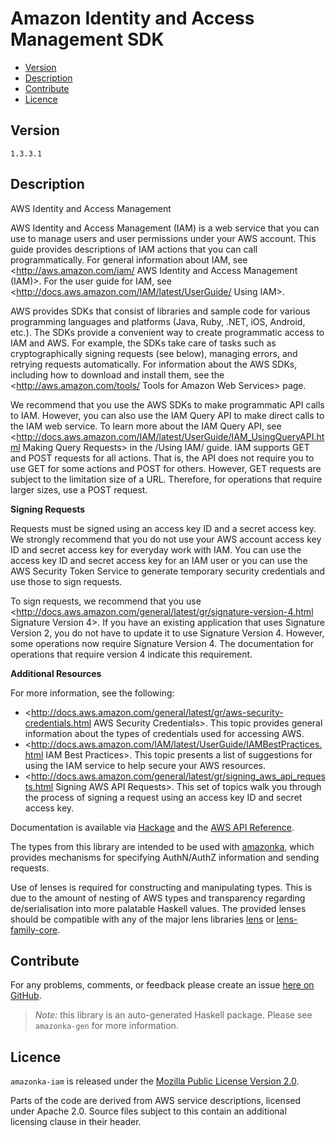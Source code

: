 # Amazon Identity and Access Management SDK

* [Version](#version)
* [Description](#description)
* [Contribute](#contribute)
* [Licence](#licence)


## Version

`1.3.3.1`


## Description

AWS Identity and Access Management

AWS Identity and Access Management (IAM) is a web service that you can
use to manage users and user permissions under your AWS account. This
guide provides descriptions of IAM actions that you can call
programmatically. For general information about IAM, see
<http://aws.amazon.com/iam/ AWS Identity and Access Management (IAM)>.
For the user guide for IAM, see
<http://docs.aws.amazon.com/IAM/latest/UserGuide/ Using IAM>.

AWS provides SDKs that consist of libraries and sample code for various
programming languages and platforms (Java, Ruby, .NET, iOS, Android,
etc.). The SDKs provide a convenient way to create programmatic access
to IAM and AWS. For example, the SDKs take care of tasks such as
cryptographically signing requests (see below), managing errors, and
retrying requests automatically. For information about the AWS SDKs,
including how to download and install them, see the
<http://aws.amazon.com/tools/ Tools for Amazon Web Services> page.

We recommend that you use the AWS SDKs to make programmatic API calls to
IAM. However, you can also use the IAM Query API to make direct calls to
the IAM web service. To learn more about the IAM Query API, see
<http://docs.aws.amazon.com/IAM/latest/UserGuide/IAM_UsingQueryAPI.html Making Query Requests>
in the /Using IAM/ guide. IAM supports GET and POST requests for all
actions. That is, the API does not require you to use GET for some
actions and POST for others. However, GET requests are subject to the
limitation size of a URL. Therefore, for operations that require larger
sizes, use a POST request.

__Signing Requests__

Requests must be signed using an access key ID and a secret access key.
We strongly recommend that you do not use your AWS account access key ID
and secret access key for everyday work with IAM. You can use the access
key ID and secret access key for an IAM user or you can use the AWS
Security Token Service to generate temporary security credentials and
use those to sign requests.

To sign requests, we recommend that you use
<http://docs.aws.amazon.com/general/latest/gr/signature-version-4.html Signature Version 4>.
If you have an existing application that uses Signature Version 2, you
do not have to update it to use Signature Version 4. However, some
operations now require Signature Version 4. The documentation for
operations that require version 4 indicate this requirement.

__Additional Resources__

For more information, see the following:

-   <http://docs.aws.amazon.com/general/latest/gr/aws-security-credentials.html AWS Security Credentials>.
    This topic provides general information about the types of
    credentials used for accessing AWS.
-   <http://docs.aws.amazon.com/IAM/latest/UserGuide/IAMBestPractices.html IAM Best Practices>.
    This topic presents a list of suggestions for using the IAM service
    to help secure your AWS resources.
-   <http://docs.aws.amazon.com/general/latest/gr/signing_aws_api_requests.html Signing AWS API Requests>.
    This set of topics walk you through the process of signing a request
    using an access key ID and secret access key.

Documentation is available via [Hackage](http://hackage.haskell.org/package/amazonka-iam)
and the [AWS API Reference](http://docs.aws.amazon.com/IAM/latest/APIReference/Welcome.html).

The types from this library are intended to be used with [amazonka](http://hackage.haskell.org/package/amazonka),
which provides mechanisms for specifying AuthN/AuthZ information and sending requests.

Use of lenses is required for constructing and manipulating types.
This is due to the amount of nesting of AWS types and transparency regarding
de/serialisation into more palatable Haskell values.
The provided lenses should be compatible with any of the major lens libraries
[lens](http://hackage.haskell.org/package/lens) or [lens-family-core](http://hackage.haskell.org/package/lens-family-core).

## Contribute

For any problems, comments, or feedback please create an issue [here on GitHub](https://github.com/brendanhay/amazonka/issues).

> _Note:_ this library is an auto-generated Haskell package. Please see `amazonka-gen` for more information.


## Licence

`amazonka-iam` is released under the [Mozilla Public License Version 2.0](http://www.mozilla.org/MPL/).

Parts of the code are derived from AWS service descriptions, licensed under Apache 2.0.
Source files subject to this contain an additional licensing clause in their header.
